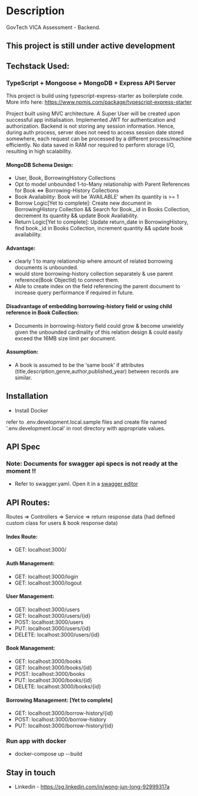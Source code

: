 # <b>Description</b> #

GovTech VICA Assessment - Backend.</br>
## This project is still under active development

## <b>Techstack Used:</b>

### TypeScript + Mongoose + MongoDB + Express API Server
This project is build using typescript-express-starter as boilerplate code. More info here: https://www.npmjs.com/package/typescript-express-starter

Project built using MVC architecture.
A Super User will be created upon successful app initialisation.
Implemented JWT for authentication and authorization.
Backend is not storing any session information. Hence, during auth process, server does not need to access session date stored somewhere, each request can be processed by a different process/machine efficiently. No data saved in RAM nor required to perform storage I/O, resulting in high scalability.

#### MongoDB Schema Design:
- User, Book, BorrowingHistory Collections
- Opt to model unbounded 1-to-Many relationship with Parent References for Book <=> Borrowing-History Collections
- Book Availability: Book will be 'AVAILABLE' when its quantity is >= 1 
- Borrow Logic[Yet to complete]: Create new document in BorrowingHistory Collection && Search for Book._id in Books Collection, decrement its quantity && update Book Availability.
- Return Logic[Yet to complete]: Update return_date in BorrowingHistory, find book._id in Books Collection, increment quantity && update book availability.

#### Advantage:
- clearly 1 to many relationship where amount of related borrowing documents is unbounded.
- would store borrowing-history collection separately & use parent reference(Book ObjectId) to connect them.
- Able to create index on the field referencing the parent document to increase query performance if required in future.

#### Disadvantage of embedding borrowing-history field or using child reference in Book Collection:
- Documents in borrowing-history field could grow & become unwieldy given the unbounded cardinality of this relation design & could easily exceed the 16MB size limit per document.

#### Assumption: 
-  A book is assumed to be the ‘same book’ if attributes (title,description,genre,author,published_year) between records are similar.
## <b>Installation</b>

- Install Docker

refer to .env.development.local.sample files and create file named '.env.development.local' in root directory with appropriate values.

## <b>API Spec</b>
### Note: Documents for swagger api specs is not ready at the moment !! 
- Refer to swagger.yaml. Open it in a [swagger editor](https://editor.swagger.io/)<br>
###

## API Routes:
Routes => Controllers => Service => return response data (had defined custom class for users & book response data)

#### Index Route: 
- GET: localhost:3000/

#### Auth Management:
- GET: localhost:3000/login
- GET: localhost:3000/logout

#### User Management:
- GET: localhost:3000/users
- GET: localhost:3000/users/{id}
- POST: localhost:3000/users 
- PUT: localhost:3000/users/{id}
- DELETE: localhost:3000/users/{id}

#### Book Management:
- GET: localhost:3000/books
- GET: localhost:3000/books/{id}
- POST: localhost:3000/books 
- PUT: localhost:3000/books/{id}
- DELETE: localhost:3000/books/{id}

#### Borrowing Management: [Yet to complete]
- GET: localhost:3000/borrow-history/{id}
- POST: localhost:3000/borrow-history 
- PUT: localhost:3000/borrow-history/{id}

### <b>Run app with docker</b>

- docker-compose up --build


## <b>Stay in touch</b>

- Linkedin - https://sg.linkedin.com/in/wong-jun-long-92999317a

